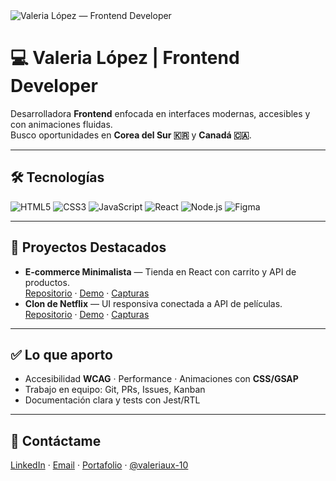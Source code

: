 <!-- Banner -->
<img src="banner-blue.svg" alt="Valeria López — Frontend Developer"/>

# 💻 Valeria López | Frontend Developer

Desarrolladora **Frontend** enfocada en interfaces modernas, accesibles y con animaciones fluidas.  
Busco oportunidades en **Corea del Sur 🇰🇷** y **Canadá 🇨🇦**.

---

## 🛠 Tecnologías
![HTML5](https://img.shields.io/badge/HTML5-E34F26?style=for-the-badge&logo=html5&logoColor=white)
![CSS3](https://img.shields.io/badge/CSS3-1572B6?style=for-the-badge&logo=css3&logoColor=white)
![JavaScript](https://img.shields.io/badge/JavaScript-323330?style=for-the-badge&logo=javascript&logoColor=F7DF1E)
![React](https://img.shields.io/badge/React-20232A?style=for-the-badge&logo=react&logoColor=61DAFB)
![Node.js](https://img.shields.io/badge/Node.js-339933?style=for-the-badge&logo=nodedotjs&logoColor=white)
![Figma](https://img.shields.io/badge/Figma-1ABCFE?style=for-the-badge&logo=figma&logoColor=white)

---

## 🚀 Proyectos Destacados
- **E‑commerce Minimalista** — Tienda en React con carrito y API de productos.  
  [Repositorio](#) · [Demo](#) · [Capturas](#)
- **Clon de Netflix** — UI responsiva conectada a API de películas.  
  [Repositorio](#) · [Demo](#) · [Capturas](#)

---

## ✅ Lo que aporto
- Accesibilidad **WCAG** · Performance · Animaciones con **CSS/GSAP**  
- Trabajo en equipo: Git, PRs, Issues, Kanban  
- Documentación clara y tests con Jest/RTL

---

## 📩 Contáctame
[LinkedIn](#) · [Email](mailto:TU-EMAIL) · [Portafolio](#) · [@valeriaux-10](#)
